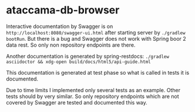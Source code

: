 # ataccama-db-browser

Interactive documentation by Swagger is on `http://localhost:8080/swagger-ui.html` after starting server by `./gradlew bootRun`.
 But there is a bug and Swagger does not work with Spring boor 2 data rest. So only non repository endpoints are there.

Another documentation is generated by spring-restdocs: `./gradlew asciidoctor && xdg-open build/docs/html5/api-guide.html`

This documentation is generated at test phase so what is called in tests it is documented.

Due to time limits I implemented only several tests as an example. Other tests should by very similar. So only repository endpoints which are not covered by Swagger are tested and documented this way.